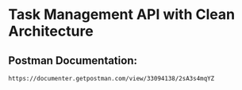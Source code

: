 # Task Management API with Clean Architecture

## Postman Documentation: 

```sh
https://documenter.getpostman.com/view/33094138/2sA3s4mqYZ
```
